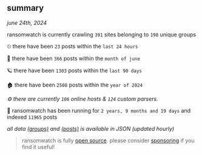 
## summary
_june 24th, 2024_

ransomwatch is currently crawling `391` sites belonging to `198` unique groups

⏲ there have been `23` posts within the `last 24 hours`

🦈 there have been `366` posts within the `month of june`

🪐 there have been `1303` posts within the `last 90 days`

🏚 there have been `2508` posts within the `year of 2024`

_⚙️ there are currently `106` online hosts & `124` custom parsers._

🦕 ransomwatch has been running for `2 years, 9 months and 19 days` and indexed `11965` posts

_all data  [(groups)](http://ransomwhat.telemetry.ltd/groups) and [(posts)](http://ransomwhat.telemetry.ltd/posts) is available in JSON (updated hourly)_

> ransomwatch is fully [open source](https://github.com/joshhighet/ransomwatch#ransomwatch--). please consider [sponsoring](https://github.com/sponsors/joshhighet) if you find it useful!
